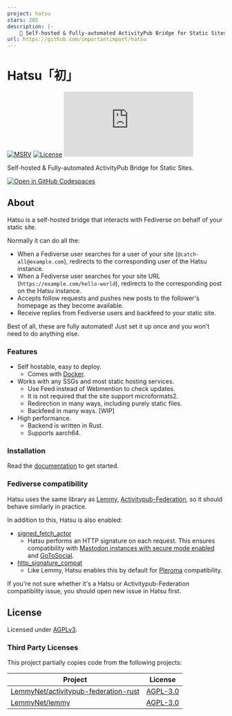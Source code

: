 ```yaml
---
project: hatsu
stars: 205
description: |-
    🩵 Self-hosted & Fully-automated ActivityPub Bridge for Static Sites.
url: https://github.com/importantimport/hatsu
---
```


# Hatsu「初」

[![MSRV](https://img.shields.io/badge/rust-1.80%2B-red)](.clippy.toml)
[![License](https://img.shields.io/github/license/importantimport/hatsu)](LICENSE)
[![Matrix](https://img.shields.io/matrix/importantimport%3Amatrix.org)](https://matrix.to/#/#importantimport:matrix.org)

Self-hosted & Fully-automated ActivityPub Bridge for Static Sites.

[![Open in GitHub Codespaces](https://github.com/codespaces/badge.svg)](https://codespaces.new/importantimport/hatsu?quickstart=1)

## About

Hatsu is a self-hosted bridge that interacts with Fediverse on behalf of your static site.

Normally it can do all the:

- When a Fediverse user searches for a user of your site (`@catch-all@example.com`), redirects to the corresponding user of the Hatsu instance.
- When a Fediverse user searches for your site URL (`https://example.com/hello-world`), redirects to the corresponding post on the Hatsu instance.
- Accepts follow requests and pushes new posts to the follower's homepage as they become available.
- Receive replies from Fediverse users and backfeed to your static site.

Best of all, these are fully automated! Just set it up once and you won't need to do anything else.

### Features

- Self hostable, easy to deploy.
  - Comes with [Docker](https://hatsu.cli.rs/admins/install-docker.html).
- Works with any SSGs and most static hosting services.
  - Use Feed instead of Webmention to check updates.
  - It is not required that the site support microformats2.
  - Redirection in many ways, including purely static files.
  - Backfeed in many ways. [WIP]
- High performance.
  - Backend is written in Rust.
  - Supports aarch64.
  <!-- - Frontend is written in Rust. -->

### Installation

Read the [documentation](https://hatsu.cli.rs) to get started.

### Fediverse compatibility

Hatsu uses the same library as [Lemmy](https://github.com/LemmyNet/lemmy), [Activitypub-Federation](https://github.com/LemmyNet/activitypub-federation-rust), so it should behave similarly in practice.

In addition to this, Hatsu is also enabled:

- [signed_fetch_actor](https://docs.rs/activitypub_federation/latest/activitypub_federation/config/struct.FederationConfigBuilder.html#method.signed_fetch_actor)
  - Hatsu performs an HTTP signature on each request. This ensures compatibility with [Mastodon instances with secure mode enabled](https://docs.joinmastodon.org/admin/config/#authorized_fetch) and [GoToSocial](https://docs.gotosocial.org/en/latest/federation/federating_with_gotosocial/#access-control).
- [http_signature_compat](https://docs.rs/activitypub_federation/latest/activitypub_federation/config/struct.FederationConfigBuilder.html#method.http_signature_compat)
  - Like Lemmy, Hatsu enables this by default for [Pleroma](https://git.pleroma.social/pleroma/pleroma/-/issues/2939) compatibility.

If you're not sure whether it's a Hatsu or Activitypub-Federation compatibility issue, you should open new issue in Hatsu first.

<!-- ### TODO

- Upgrade dependencies
  - axum 0.7
    - https://github.com/LemmyNet/activitypub-federation-rust/issues/87
    - utoipa-swagger-ui 5.0
  - axum-extra 0.9
    - use typed-routing (https://github.com/tokio-rs/axum/issues/2218, https://github.com/ibraheemdev/matchit/issues/13)
  - activitypub-federation 0.5
    - https://github.com/tokio-rs/axum/pull/2398
    - https://github.com/hyperium/hyper-util/pull/66
  - Using AFIT / RPITIT instead of `async-trait`
- Performance improvements
  - https://github.com/TechEmpower/FrameworkBenchmarks/issues/8501#issuecomment-1780275745
  - sonic-rs (required nightly) / simd-json
  - uuid-simd -->

<!-- ### Useful links

#### ActivityPub

- https://github.com/LemmyNet/activitypub-federation-rust/tree/main/examples/
- https://github.com/LemmyNet/lemmy/tree/main/crates/apub/
- https://blog.joinmastodon.org/2018/06/how-to-implement-a-basic-activitypub-server/

#### SeaORM

- https://www.sea-ql.org/SeaORM/docs/basic-crud/basic-schema/
- https://github.com/SeaQL/sea-orm/tree/master/examples/axum_example/
- https://github.com/SeaQL/sea-orm/blob/master/tests/basic.rs

#### OpenAPI

- https://github.com/juhaku/utoipa/tree/master/examples/todo-axum

#### Leptos

- https://github.com/leptos-rs/start-axum
- https://github.com/leptos-rs/start-axum-workspace

#### Shuttle

- https://docs.shuttle.rs/migration/migrating-to-shuttle
- https://github.com/shuttle-hq/shuttle/issues/179#issuecomment-1203536025 -->

## License

Licensed under [AGPLv3](LICENSE).

### Third Party Licenses

This project partially copies code from the following projects:

| Project                                                                                         | License                                                                               |
| ----------------------------------------------------------------------------------------------- | ------------------------------------------------------------------------------------- |
| [LemmyNet/activitypub-federation-rust](https://github.com/LemmyNet/activitypub-federation-rust) | [AGPL-3.0](https://github.com/LemmyNet/activitypub-federation-rust/blob/main/LICENSE) |
| [LemmyNet/lemmy](https://github.com/LemmyNet/lemmy)                                             | [AGPL-3.0](https://github.com/LemmyNet/lemmy/blob/main/LICENSE)                       |


